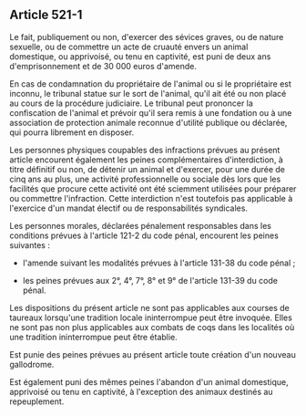 Article 521-1
----
Le fait, publiquement ou non, d'exercer des sévices graves, ou de nature
sexuelle, ou de commettre un acte de cruauté envers un animal domestique, ou
apprivoisé, ou tenu en captivité, est puni de deux ans d'emprisonnement et de 30
000 euros d'amende.

En cas de condamnation du propriétaire de l'animal ou si le propriétaire est
inconnu, le tribunal statue sur le sort de l'animal, qu'il ait été ou non placé
au cours de la procédure judiciaire. Le tribunal peut prononcer la confiscation
de l'animal et prévoir qu'il sera remis à une fondation ou à une association de
protection animale reconnue d'utilité publique ou déclarée, qui pourra librement
en disposer.

Les personnes physiques coupables des infractions prévues au présent article
encourent également les peines complémentaires d'interdiction, à titre définitif
ou non, de détenir un animal et d'exercer, pour une durée de cinq ans au plus,
une activité professionnelle ou sociale dès lors que les facilités que procure
cette activité ont été sciemment utilisées pour préparer ou commettre
l'infraction. Cette interdiction n'est toutefois pas applicable à l'exercice
d'un mandat électif ou de responsabilités syndicales.

Les personnes morales, déclarées pénalement responsables dans les conditions
prévues à l'article 121-2 du code pénal, encourent les peines suivantes :

- l'amende suivant les modalités prévues à l'article 131-38 du code pénal ;

- les peines prévues aux 2°, 4°, 7°, 8° et 9° de l'article 131-39 du code pénal.

Les dispositions du présent article ne sont pas applicables aux courses de
taureaux lorsqu'une tradition locale ininterrompue peut être invoquée. Elles ne
sont pas non plus applicables aux combats de coqs dans les localités où une
tradition ininterrompue peut être établie.

Est punie des peines prévues au présent article toute création d'un nouveau
gallodrome.

Est également puni des mêmes peines l'abandon d'un animal domestique, apprivoisé
ou tenu en captivité, à l'exception des animaux destinés au repeuplement.

